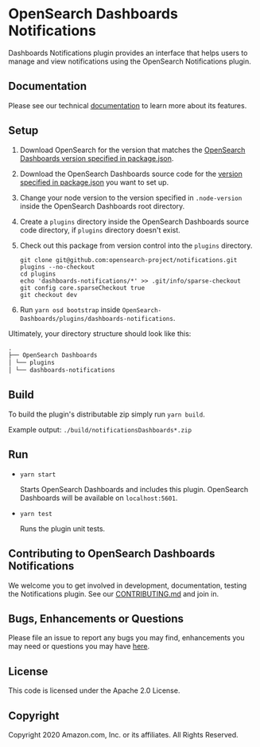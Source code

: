 # OpenSearch Dashboards Notifications

Dashboards Notifications plugin provides an interface that helps users to manage and view notifications using the OpenSearch Notifications plugin.

## Documentation

Please see our technical [documentation](https://opensearch.org/docs/) to learn more about its features.

## Setup

1. Download OpenSearch for the version that matches the [OpenSearch Dashboards version specified in package.json](./package.json#L7).
1. Download the OpenSearch Dashboards source code for the [version specified in package.json](./package.json#L7) you want to set up.

1. Change your node version to the version specified in `.node-version` inside the OpenSearch Dashboards root directory.
1. Create a `plugins` directory inside the OpenSearch Dashboards source code directory, if `plugins` directory doesn't exist.
1. Check out this package from version control into the `plugins` directory.
   ```
   git clone git@github.com:opensearch-project/notifications.git plugins --no-checkout
   cd plugins
   echo 'dashboards-notifications/*' >> .git/info/sparse-checkout
   git config core.sparseCheckout true
   git checkout dev
   ```
1. Run `yarn osd bootstrap` inside `OpenSearch-Dashboards/plugins/dashboards-notifications`.

Ultimately, your directory structure should look like this:

```md
.
├── OpenSearch Dashboards
│ └── plugins
│ └── dashboards-notifications
```

## Build

To build the plugin's distributable zip simply run `yarn build`.

Example output: `./build/notificationsDashboards*.zip`

## Run

- `yarn start`

  Starts OpenSearch Dashboards and includes this plugin. OpenSearch Dashboards will be available on `localhost:5601`.

- `yarn test`

  Runs the plugin unit tests.

## Contributing to OpenSearch Dashboards Notifications

We welcome you to get involved in development, documentation, testing the Notifications plugin. See our [CONTRIBUTING.md](./../CONTRIBUTING.md) and join in.

## Bugs, Enhancements or Questions

Please file an issue to report any bugs you may find, enhancements you may need or questions you may have [here](https://github.com/opensearch-project/notifications/issues).

## License

This code is licensed under the Apache 2.0 License.

## Copyright

Copyright 2020 Amazon.com, Inc. or its affiliates. All Rights Reserved.
